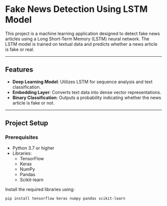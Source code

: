 # Fake News Detection Using LSTM Model

This project is a machine learning application designed to detect fake news articles using a Long Short-Term Memory (LSTM) neural network. The LSTM model is trained on textual data and predicts whether a news article is fake or real.

---

## Features

- **Deep Learning Model**: Utilizes LSTM for sequence analysis and text classification.
- **Embedding Layer**: Converts text data into dense vector representations.
- **Binary Classification**: Outputs a probability indicating whether the news article is fake or not.

---

## Project Setup

### Prerequisites

- Python 3.7 or higher
- Libraries:
  - TensorFlow
  - Keras
  - NumPy
  - Pandas
  - Scikit-learn

Install the required libraries using:

```bash
pip install tensorflow keras numpy pandas scikit-learn
